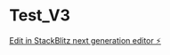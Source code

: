 # Test_V3

[Edit in StackBlitz next generation editor ⚡️](https://stackblitz.com/~/github.com/HxSx79/Test_V3)